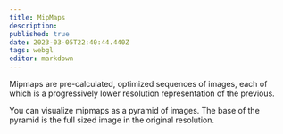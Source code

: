 ```yaml
---
title: MipMaps
description: 
published: true
date: 2023-03-05T22:40:44.440Z
tags: webgl
editor: markdown
---
```


Mipmaps are pre-calculated, optimized sequences of images, each of which is a progressively lower resolution representation of the previous.

You can visualize mipmaps as a pyramid of images. The base of the pyramid is the full sized image in the original resolution. 